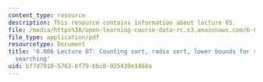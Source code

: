 ```yaml
---
content_type: resource
description: This resource contains information about lecture 05.
file: /media/https%3A/open-learning-course-data-rc.s3.amazonaws.com/6-006-introduction-to-algorithms-fall-2011/bf7d79105762bf79bbc0925438e1468a_MIT6_006F11_lec07.pdf
file_type: application/pdf
resourcetype: Document
title: '6.006 Lecture 07: Counting sort, radix sort, lower bounds for sorting and
  searching'
uid: bf7d7910-5762-bf79-bbc0-925438e1468a
---
```


